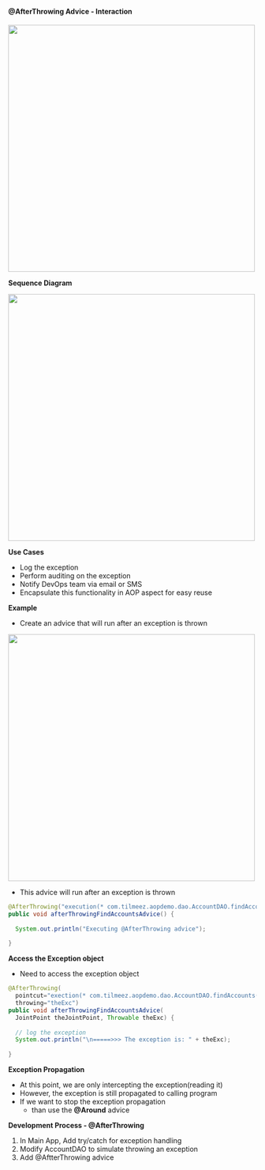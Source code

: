 **@AfterThrowing Advice - Interaction**

<img src="inkdrop://file:Q4mDQwaJY" width=5/>


<img src="inkdrop://file:KlNwnGuTV" width=500 />



**Sequence Diagram**

<img src="inkdrop://file:deM53xuUD" width=500 />


**Use Cases**

+ Log the exception
+ Perform auditing on the exception
+ Notify DevOps team via email or SMS
+ Encapsulate this functionality in AOP aspect for easy reuse

**Example**

+ Create an advice that will run after an exception is thrown

<img src="inkdrop://file:UZkcC9Lo9" width=500 />



+ This advice will run after an exception is thrown

```JAVA
@AfterThrowing("execution(* com.tilmeez.aopdemo.dao.AccountDAO.findAccounts(..))")
public void afterThrowingFindAccountsAdvice() {
  
  System.out.println("Executing @AfterThrowing advice");
  
}
```
**Access the Exception object**

+ Need to access the exception object

```JAVA
@AfterThrowing(
  pointcut="exection(* com.tilmeez.aopdemo.dao.AccountDAO.findAccounts(..))",
  throwing="theExc")
public void afterThrowingFindAccountsAdvice(
  JointPoint theJointPoint, Throwable theExc) {
  
  // log the exception 
  System.out.println("\n=====>>> The exception is: " + theExc);
    
}
```

**Exception Propagation**
+ At this point, we are only intercepting the exception(reading it)
+ However, the exception is still propagated to calling program
+ If we want to stop the exception propagation
  + than use the **@Around** advice

**Development Process - @AfterThrowing**
1. In Main App, Add try/catch for exception handling
2. Modify AccountDAO to simulate throwing an exception
3. Add @AftterThrowing advice


